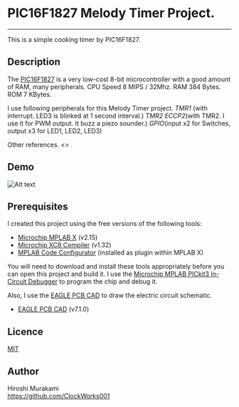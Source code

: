 # PIC16F1827 Melody Timer Project.
---
This is a simple cooking timer by PIC16F1827.

## Description

The [PIC16F1827][1] is a very low-cost 8-bit microcontroller with a good
amount of RAM, many peripherals. CPU Speed 8 MIPS / 32Mhz. RAM 384 Bytes. ROM 7 KBytes.

I use following peripherals for this Melody Timer project.
  *TMR1* (with interrupt. LED3 is blinked at 1 second interval.)
  *TMR2*
  *ECCP2*(with TMR2. I use it for PWM output. It buzz a piezo sounder.)
  *GPIO*(input x2 for Switches, output x3 for LED1, LED2, LED3)

Other references.
  <>


## Demo

![Alt text]()

## Prerequisites

I created this project using the free versions of the following tools:
 * [Microchip MPLAB X][2] (v2.15)
 * [Microchip XC8 Compiler][3] (v1.32)
 * [MPLAB Code Configurator][4] (installed as plugin within MPLAB X)

You will need to download and install these tools appropriately before you
can open this project and build it.
I use the [Microchip MPLAB PICkit3 In-Circuit Debugger][5] to program
the chip and debug it.  

Also, I use the [EAGLE PCB CAD][6] to draw the electric circuit schematic.
 * [EAGLE PCB CAD][6] (v7.1.0)

## Licence

[MIT](https://github.com/tcnksm/tool/blob/master/LICENCE)

## Author

Hiroshi Murakami  
<https://github.com/ClockWorks001>  


[1]: http://www.microchip.com/wwwproducts/Devices.aspx?dDocName=en538963 "PIC16F1827"
[2]: http://www.microchip.com/pagehandler/en-us/family/mplabx/ "MPLAB X"
[3]: http://www.microchip.com/pagehandler/en_us/devtools/mplabxc/ "MPLAB XC Compilers"
[4]: http://www.microchip.com/pagehandler/en-us/press-release/microchips-free-code-configura.html "MPLAB Code Configurator"
[5]: http://www.microchip.com/Developmenttools/ProductDetails.aspx?PartNO=PG164130 "MPLAB PICkit3 In-Circuit Debugger"
[6]: http://www.cadsoftusa.com/ "EAGLE PCB CAD"



